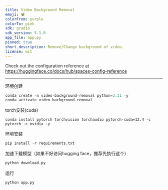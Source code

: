 ```yaml
---
title: Video Background Removal
emoji: 📽️
colorFrom: purple
colorTo: pink
sdk: gradio
sdk_version: 5.1.0
app_file: app.py
pinned: true
short_description: Remove/Change background of video.
license: mit
---
```


Check out the configuration reference at https://huggingface.co/docs/hub/spaces-config-reference

---

环境创建
```python
conda create -n video-background-removal python=3.11 -y
conda activate video-background-removal
```
torch安装(cuda)
```
conda install pytorch torchvision torchaudio pytorch-cuda=12.4 -c pytorch -c nvidia -y
```
环境安装
```python
pip install -r requirements.txt
```

加速下载模型（如果不好访问hugging face，推荐先执行这个）
```python
python download.py
```

运行
```python
python app.py
```